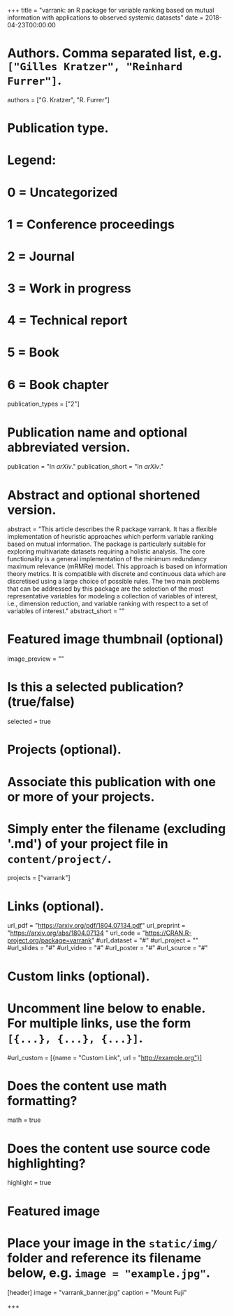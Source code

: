 +++
title = "varrank: an R package for variable ranking based on mutual information with applications to observed systemic datasets"
date = 2018-04-23T00:00:00

# Authors. Comma separated list, e.g. `["Gilles Kratzer", "Reinhard Furrer"]`.
authors = ["G. Kratzer", "R. Furrer"]

# Publication type.
# Legend:
# 0 = Uncategorized
# 1 = Conference proceedings
# 2 = Journal
# 3 = Work in progress
# 4 = Technical report
# 5 = Book
# 6 = Book chapter
publication_types = ["2"]

# Publication name and optional abbreviated version.
publication = "In *arXiv*."
publication_short = "In *arXiv*."

# Abstract and optional shortened version.
abstract = "This article describes the R package varrank. It has a flexible implementation of heuristic approaches which perform variable ranking based on mutual information. The package is particularly suitable for exploring multivariate datasets requiring a holistic analysis. The core functionality is a general implementation of the minimum redundancy maximum relevance (mRMRe) model. This approach is based on information theory metrics. It is compatible with discrete and continuous data which are discretised using a large choice of possible rules. The two main problems that can be addressed by this package are the selection of the most representative variables for modeling a collection of variables of interest, i.e., dimension reduction, and variable ranking with respect to a set of variables of interest."
abstract_short = ""

# Featured image thumbnail (optional)
image_preview = ""

# Is this a selected publication? (true/false)
selected = true

# Projects (optional).
#   Associate this publication with one or more of your projects.
#   Simply enter the filename (excluding '.md') of your project file in `content/project/`.
projects = ["varrank"]

# Links (optional).
url_pdf = "https://arxiv.org/pdf/1804.07134.pdf"
url_preprint = "https://arxiv.org/abs/1804.07134 "
url_code = "https://CRAN.R-project.org/package=varrank"
#url_dataset = "#"
#url_project = ""
#url_slides = "#"
#url_video = "#"
#url_poster = "#"
#url_source = "#"

# Custom links (optional).
#   Uncomment line below to enable. For multiple links, use the form `[{...}, {...}, {...}]`.
#url_custom = [{name = "Custom Link", url = "http://example.org"}]

# Does the content use math formatting?
math = true

# Does the content use source code highlighting?
highlight = true

# Featured image
# Place your image in the `static/img/` folder and reference its filename below, e.g. `image = "example.jpg"`.
[header]
image = "varrank_banner.jpg"
caption = "Mount Fuji"

+++
